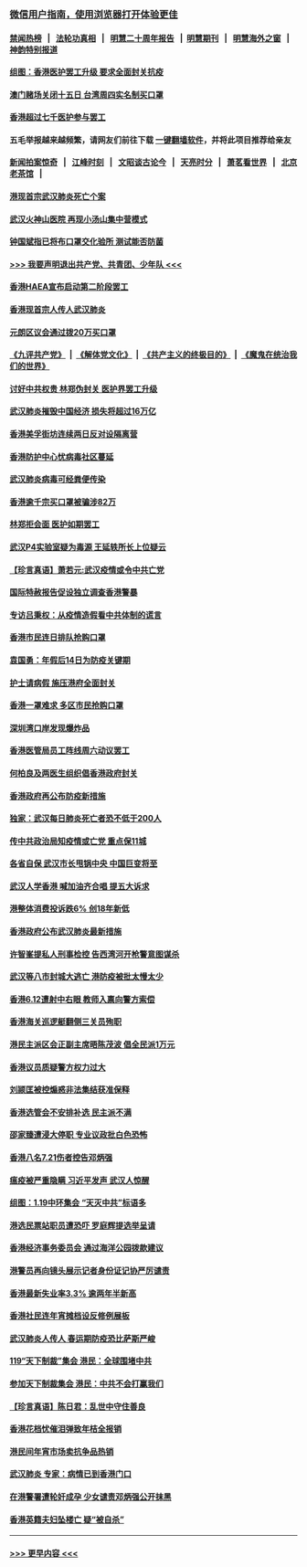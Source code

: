 ### [微信用户指南，使用浏览器打开体验更佳](https://github.com/gfw-breaker/banned-news1/blob/master/indexes/wechat-guide.md?t=0)
#### [禁闻热榜](热点新闻.md?t=0)  &nbsp;&nbsp;|&nbsp;&nbsp; [法轮功真相](https://github.com/gfw-breaker/truth/blob/master/README.md?t=0) &nbsp;&nbsp;|&nbsp;&nbsp; [明慧二十周年报告](https://github.com/gfw-breaker/mh-reports/blob/master/README.md?t=0) &nbsp;&nbsp;|&nbsp;&nbsp;[明慧期刊](https://github.com/gfw-breaker/mh-qikan) &nbsp;&nbsp;|&nbsp;&nbsp; [明慧海外之窗](https://github.com/gfw-breaker/mh-news/blob/master/README.md?t=0) &nbsp;&nbsp;|&nbsp;&nbsp; [神韵特别报道](https://github.com/gfw-breaker/mh-news/blob/master/shenyun.md?t=0)
#### [组图：香港医护罢工升级 要求全面封关抗疫](../pages/nsc415/n11844107.md?t=02052355) 
#### [澳门赌场关闭十五日 台湾周四实名制买口罩](../pages/nsc415/n11845083.md?t=02052355) 
#### [香港超过七千医护参与罢工](../pages/nsc415/n11845051.md?t=02052355) 
#### 五毛举报越来越频繁，请网友们前往下载 [一键翻墙软件](https://github.com/gfw-breaker/ssr-accounts)，并将此项目推荐给亲友
#### [新闻拍案惊奇](https://github.com/gfw-breaker/banned-news1/blob/master/pages/link4.md) &nbsp;&nbsp;|&nbsp;&nbsp; [江峰时刻](https://github.com/gfw-breaker/banned-news1/blob/master/pages/link4.md) &nbsp;&nbsp;|&nbsp;&nbsp; [文昭谈古论今](https://github.com/gfw-breaker/banned-news1/blob/master/pages/link4.md) &nbsp;&nbsp;|&nbsp;&nbsp; [天亮时分](https://github.com/gfw-breaker/banned-news1/blob/master/pages/link4.md) &nbsp;&nbsp;|&nbsp;&nbsp; [萧茗看世界](https://github.com/gfw-breaker/banned-news1/blob/master/pages/link4.md) &nbsp;&nbsp;|&nbsp;&nbsp; [北京老茶馆](https://github.com/gfw-breaker/banned-news1/blob/master/pages/link4.md) &nbsp;&nbsp;|&nbsp;&nbsp; 
#### [港现首宗武汉肺炎死亡个案](../pages/nsc415/n11844998.md?t=02052355) 
#### [武汉火神山医院 再现小汤山集中营模式](../pages/nsc415/n11844763.md?t=02052355) 
#### [钟国斌指已将布口罩交化验所 测试能否防菌](../pages/nsc415/n11842783.md?t=02052355) 
#### [>>> 我要声明退出共产党、共青团、少年队 <<<](https://github.com/begood0513/goodnews/blob/master/quit/letter.md) 
#### [香港HAEA宣布启动第二阶段罢工](../pages/nsc415/n11842723.md?t=02052355) 
#### [香港现首宗人传人武汉肺炎](../pages/nsc415/n11842766.md?t=02052355) 
#### [元朗区议会通过拨20万买口罩](../pages/nsc415/n11842754.md?t=02052355) 
#### [《九评共产党》](https://github.com/begood0513/9ping.md/blob/master/README.md) &nbsp;|&nbsp; [《解体党文化》](../../../../jtdwh.md/blob/master/README.md)  &nbsp;|&nbsp; [《共产主义的终极目的》](../../../../gczydzjmd.md/blob/master/README.md) &nbsp;|&nbsp; [《魔鬼在统治我们的世界》](../../../../mgztzwmdsj.md/blob/master/README.md) 
#### [讨好中共权贵 林郑伪封关 医护界罢工升级](../pages/nsc415/n11842359.md?t=02052355) 
#### [武汉肺炎摧毁中国经济 损失将超过16万亿](../pages/nsc415/n11839723.md?t=02052355) 
#### [香港美孚街坊连续两日反对设隔离营](../pages/nsc415/n11839962.md?t=02052355) 
#### [香港防护中心忧病毒社区蔓延](../pages/nsc415/n11839933.md?t=02052355) 
#### [武汉肺炎病毒可经粪便传染](../pages/nsc415/n11839939.md?t=02052355) 
#### [香港逾千宗买口罩被骗涉82万](../pages/nsc415/n11839914.md?t=02052355) 
#### [林郑拒会面 医护如期罢工](../pages/nsc415/n11839892.md?t=02052355) 
#### [武汉P4实验室疑为毒源 王延轶所长上位疑云](../pages/nsc415/n11835543.md?t=02052355) 
#### [【珍言真语】萧若元:武汉疫情或令中共亡党](../pages/nsc415/n11829394.md?t=02052355) 
#### [国际特赦报告促设独立调查香港警暴](../pages/nsc415/n11833845.md?t=02052355) 
#### [专访吕秉权：从疫情造假看中共体制的谎言](../pages/nsc415/n11833813.md?t=02052355) 
#### [香港市民连日排队抢购口罩](../pages/nsc415/n11833794.md?t=02052355) 
#### [袁国勇：年假后14日为防疫关键期](../pages/nsc415/n11831088.md?t=02052355) 
#### [护士请病假 施压港府全面封关](../pages/nsc415/n11831030.md?t=02052355) 
#### [香港一罩难求 多区市民抢购口罩](../pages/nsc415/n11831002.md?t=02052355) 
#### [深圳湾口岸发现爆炸品](../pages/nsc415/n11828802.md?t=02052355) 
#### [香港医管局员工阵线周六动议罢工](../pages/nsc415/n11828762.md?t=02052355) 
#### [何柏良及两医生组织倡香港政府封关](../pages/nsc415/n11828749.md?t=02052355) 
#### [香港政府再公布防疫新措施](../pages/nsc415/n11828716.md?t=02052355) 
#### [独家：武汉每日肺炎死亡者恐不低于200人](../pages/nsc415/n11828240.md?t=02052355) 
#### [传中共政治局知疫情或亡党 重点保11城](../pages/nsc415/n11828145.md?t=02052355) 
#### [各省自保 武汉市长甩锅中央 中国巨变将至](../pages/nsc415/n11828021.md?t=02052355) 
#### [武汉人学香港 喊加油齐合唱 提五大诉求](../pages/nsc415/n11827046.md?t=02052355) 
#### [港整体消费投诉跌6% 创18年新低](../pages/nsc415/n11817280.md?t=02052355) 
#### [香港政府公布武汉肺炎最新措施](../pages/nsc415/n11817152.md?t=02052355) 
#### [许智峯提私人刑事检控 告西湾河开枪警意图谋杀](../pages/nsc415/n11817132.md?t=02052355) 
#### [武汉等八市封城大逃亡 港防疫被批太慢太少](../pages/nsc415/n11817058.md?t=02052355) 
#### [香港6.12遭射中右眼 教师入禀向警方索偿](../pages/nsc415/n11814678.md?t=02052355) 
#### [香港海关巡逻艇翻侧三关员殉职](../pages/nsc415/n11814604.md?t=02052355) 
#### [港民主派区会正副主席晤陈茂波 倡全民派1万元](../pages/nsc415/n11814582.md?t=02052355) 
#### [香港议员质疑警方权力过大](../pages/nsc415/n11814560.md?t=02052355) 
#### [刘颕匡被控煽惑非法集结获准保释](../pages/nsc415/n11811727.md?t=02052355) 
#### [香港选管会不安排补选 民主派不满](../pages/nsc415/n11811691.md?t=02052355) 
#### [邵家臻遭浸大停职 专业议政批白色恐怖](../pages/nsc415/n11811670.md?t=02052355) 
#### [香港八名7.21伤者控告邓炳强](../pages/nsc415/n11811623.md?t=02052355) 
#### [瘟疫被严重隐瞒 习近平发声 武汉人惊醒](../pages/nsc415/n11811186.md?t=02052355) 
#### [组图：1.19中环集会 “天灭中共”标语多](../pages/nsc415/n11809514.md?t=02052355) 
#### [港选民票站职员遭恐吓 罗庭辉提选举呈请](../pages/nsc415/n11808914.md?t=02052355) 
#### [香港经济事务委员会 通过海洋公园拨款建议](../pages/nsc415/n11808906.md?t=02052355) 
#### [港警员再向镜头展示记者身份证记协严厉谴责](../pages/nsc415/n11808888.md?t=02052355) 
#### [香港最新失业率3.3% 逾两年半新高](../pages/nsc415/n11808887.md?t=02052355) 
#### [香港社民连年宵摊档设反修例展板](../pages/nsc415/n11808857.md?t=02052355) 
#### [武汉肺炎人传人 春运期防疫恐比萨斯严峻](../pages/nsc415/n11808739.md?t=02052355) 
#### [119“天下制裁”集会 港民：全球围堵中共](../pages/nsc415/n11806318.md?t=02052355) 
#### [参加天下制裁集会 港民：中共不会打赢我们](../pages/nsc415/n11806596.md?t=02052355) 
#### [【珍言真语】陈日君：乱世中守住善良](../pages/nsc415/n11806247.md?t=02052355) 
#### [香港花档忧催泪弹致年桔全报销](../pages/nsc415/n11806130.md?t=02052355) 
#### [港民间年宵市场卖抗争品热销](../pages/nsc415/n11806073.md?t=02052355) 
#### [武汉肺炎 专家：病情已到香港门口](../pages/nsc415/n11806020.md?t=02052355) 
#### [在港警署遭轮奸成孕 少女谴责邓炳强公开抹黑](../pages/nsc415/n11805981.md?t=02052355) 
#### [香港英籍夫妇坠楼亡 疑“被自杀”](../pages/nsc415/n11805937.md?t=02052355) 

----
#### [ >>> 更早内容 <<< ](../indexes/nsc415-earlier.md)
